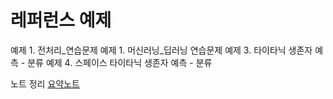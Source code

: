# 레퍼런스 예제 
예제 1. 전처리_연습문제
예제 1. 머신러닝_딥러닝 연습문제
예제 3. 타이타닉 생존자 예측 - 분류
예제 4. 스페이스 타이타닉 생존자 예측 - 분류

노트 정리
[요약노트](https://github.com/venture21/AICE-associate/AICE_associatesummaryNote.ipynb)
